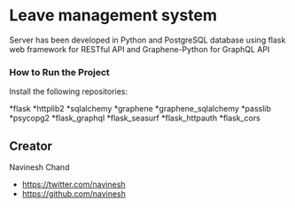 # Leave management system

Server has been developed in Python and PostgreSQL database using flask web framework for RESTful API and Graphene-Python for GraphQL API

### How to Run the Project

Install the following repositories:

*flask
*httplib2
*sqlalchemy
*graphene
*graphene_sqlalchemy
*passlib
*psycopg2
*flask_graphql
*flask_seasurf
*flask_httpauth
*flask_cors


## Creator
Navinesh Chand
* https://twitter.com/navinesh
* https://github.com/navinesh
